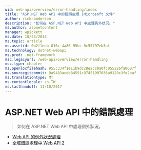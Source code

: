 ```yaml
---
uid: web-api/overview/error-handling/index
title: "ASP.NET Web API 中的錯誤處理 |Microsoft 文件"
author: rick-anderson
description: "如何在 ASP.NET Web API 中處理例外狀況。"
ms.author: aspnetcontent
manager: wpickett
ms.date: 10/23/2014
ms.topic: article
ms.assetid: 0b2f1edb-816c-4a86-95bc-0c55797eb3af
ms.technology: dotnet-webapi
ms.prod: .net-framework
msc.legacyurl: /web-api/overview/error-handling
msc.type: chapter
ms.openlocfilehash: 955c334f1e11b9dc28e2cc0a0fc055226fa0607f
ms.sourcegitcommit: 9a9483aceb34591c97451997036a9120c3fe2baf
ms.translationtype: MT
ms.contentlocale: zh-TW
ms.lasthandoff: 11/10/2017
---
```

<a name="error-handling-in-aspnet-web-api"></a>ASP.NET Web API 中的錯誤處理
====================
> 如何在 ASP.NET Web API 中處理例外狀況。


- [Web API 的例外狀況處理](exception-handling.md)
- [全域錯誤處理中 Web API 2](web-api-global-error-handling.md)
